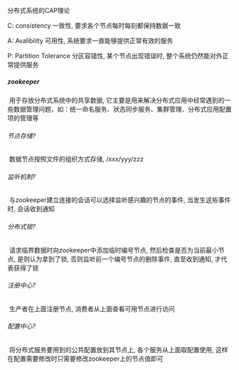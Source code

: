 分布式系统的CAP理论

C: consistency 一致性, 要求各个节点每时每刻都保持数据一致

A: Avalibility 可用性, 系统要求一直能够提供正常有效的服务

P: Partition Tolerance 分区容错性, 某个节点出现错误时, 整个系统仍然能对外正常提供服务







##### zookeeper 

​	用于存放分布式系统中的共享数据, 它主要是用来解决分布式应用中经常遇到的一些数据管理问题，如：统一命名服务、状态同步服务、集群管理、分布式应用配置项的管理等



###### 节点存储?

​	数据节点按照文件的组织方式存储, /xxx/yyy/zzz

###### 监听机制?

​	与zookeeper建立连接的会话可以选择监听感兴趣的节点的事件, 当发生这些事件时, 会话收到通知

###### 分布式锁?

​	请求临界数据时向zookeeper中添加临时编号节点, 然后检查是否为当前最小节点, 是则认为拿到了锁, 否则监听前一个编号节点的删除事件, 直至收到通知, 才代表获得了锁

###### 注册中心?

​	生产者在上面注册节点, 消费者从上面查看可用节点进行访问

###### 配置中心?

​	将分布式服务要用到的公共配置放到其节点上, 各个服务从上面取配置使用, 这样在配置需要修改时只需要修改zookeeper上的节点值即可